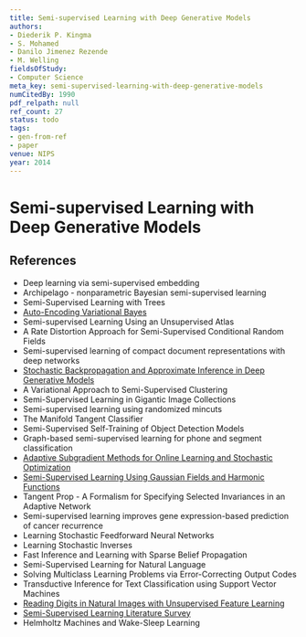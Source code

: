 ```yaml
---
title: Semi-supervised Learning with Deep Generative Models
authors:
- Diederik P. Kingma
- S. Mohamed
- Danilo Jimenez Rezende
- M. Welling
fieldsOfStudy:
- Computer Science
meta_key: semi-supervised-learning-with-deep-generative-models
numCitedBy: 1990
pdf_relpath: null
ref_count: 27
status: todo
tags:
- gen-from-ref
- paper
venue: NIPS
year: 2014
---
```


# Semi-supervised Learning with Deep Generative Models

## References

- Deep learning via semi-supervised embedding
- Archipelago - nonparametric Bayesian semi-supervised learning
- Semi-Supervised Learning with Trees
- [Auto-Encoding Variational Bayes](./auto-encoding-variational-bayes.md)
- Semi-supervised Learning Using an Unsupervised Atlas
- A Rate Distortion Approach for Semi-Supervised Conditional Random Fields
- Semi-supervised learning of compact document representations with deep networks
- [Stochastic Backpropagation and Approximate Inference in Deep Generative Models](./stochastic-backpropagation-and-approximate-inference-in-deep-generative-models.md)
- A Variational Approach to Semi-Supervised Clustering
- Semi-Supervised Learning in Gigantic Image Collections
- Semi-supervised learning using randomized mincuts
- The Manifold Tangent Classifier
- Semi-Supervised Self-Training of Object Detection Models
- Graph-based semi-supervised learning for phone and segment classification
- [Adaptive Subgradient Methods for Online Learning and Stochastic Optimization](./adaptive-subgradient-methods-for-online-learning-and-stochastic-optimization.md)
- [Semi-Supervised Learning Using Gaussian Fields and Harmonic Functions](./semi-supervised-learning-using-gaussian-fields-and-harmonic-functions.md)
- Tangent Prop - A Formalism for Specifying Selected Invariances in an Adaptive Network
- Semi-supervised learning improves gene expression-based prediction of cancer recurrence
- Learning Stochastic Feedforward Neural Networks
- Learning Stochastic Inverses
- Fast Inference and Learning with Sparse Belief Propagation
- Semi-Supervised Learning for Natural Language
- Solving Multiclass Learning Problems via Error-Correcting Output Codes
- Transductive Inference for Text Classification using Support Vector Machines
- [Reading Digits in Natural Images with Unsupervised Feature Learning](./reading-digits-in-natural-images-with-unsupervised-feature-learning.md)
- [Semi-Supervised Learning Literature Survey](./semi-supervised-learning-literature-survey.md)
- Helmholtz Machines and Wake-Sleep Learning
